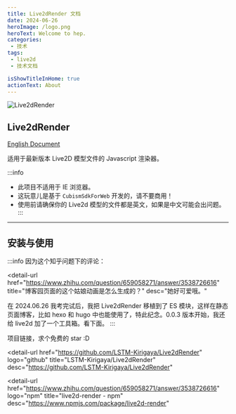 ```yaml
---
title: Live2dRender 文档
date: 2024-06-26
heroImage: /logo.png
heroText: Welcome to hep.
categories:
 - 技术
tags:
 - live2d
 - 技术文档

isShowTitleInHome: true
actionText: About
---
```


![Live2dRender](https://socialify.git.ci/LSTM-Kirigaya/Live2dRender/image?description=1&font=Jost&forks=1&issues=1&language=1&logo=https%3A%2F%2Fpic1.zhimg.com%2F80%2Fv2-16af50337a4ecec461aba0dade8e7403_1440w.png&name=1&pattern=Formal%20Invitation&pulls=1&stargazers=1&theme=Light)

## Live2dRender

[English Document](https://www.npmjs.com/package/live2d-render)

适用于最新版本 Live2D 模型文件的 Javascript 渲染器。


:::info
- 此项目不适用于 IE 浏览器。
- 这玩意儿是基于 `CubismSdkForWeb` 开发的，请不要商用！
- 使用前请确保你的 Live2d 模型的文件都是英文，如果是中文可能会出问题。
:::

---

## 安装与使用

:::info
因为这个知乎问题下的评论：

<detail-url
    href="https://www.zhihu.com/question/659058271/answer/3538726616"
    title="博客园页面的这个姑娘动画是怎么生成的？"
    desc="她好可爱哦。"
></detail-url>

在 2024.06.26 我考完试后，我把 Live2dRender 移植到了 ES 模块，这样在静态页面博客，比如 hexo 和 hugo 中也能使用了，特此纪念。0.0.3 版本开始，我还给 live2d 加了一个工具箱。看下面。
:::

项目链接，求个免费的 star :D

<detail-url
    href="https://github.com/LSTM-Kirigaya/Live2dRender"
    logo="github"
    title="LSTM-Kirigaya/Live2dRender"
    desc="https://github.com/LSTM-Kirigaya/Live2dRender"
></detail-url>

<detail-url
    href="https://www.zhihu.com/question/659058271/answer/3538726616"
    logo="npm"
    title="live2d-render - npm"
    desc="https://www.npmjs.com/package/live2d-render"
></detail-url>